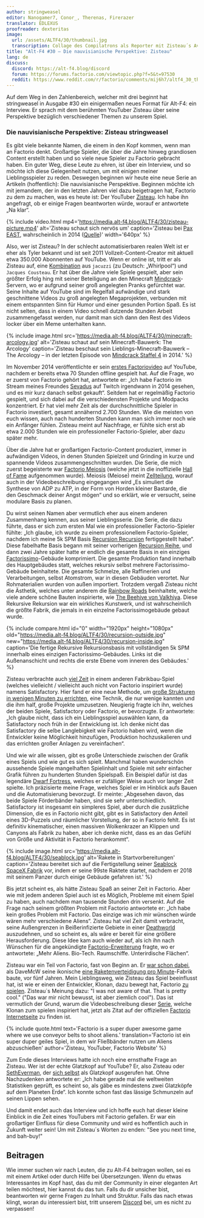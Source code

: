 ```yaml
---
author: stringweasel
editor: Nanogamer7, Conor_, Therenas, Firerazer
translator: EDLEXUS
proofreader: dexteritas
image:
  url: /assets/ALTF4/30/thumbnail.jpg
  transcription: Collage des Compilatrons als Reporter mit Zisteau´s Avatar im Hintergrund
title: "Alt-F4 #30 – Die nauvisianische Perspektive: Zisteau"
lang: de
discuss:
  discord: https://alt-f4.blog/discord
  forum: https://forums.factorio.com/viewtopic.php?f=5&t=97530
  reddit: https://www.reddit.com/r/factorio/comments/mij6h7/altf4_30_the_nauvian_perspective_zisteau/ 
---
```


Auf dem Weg in den Zahlenbereich, welcher mit drei beginnt hat stringweasel in Ausgabe #30 ein einigermaßen neues Format für Alt-F4: ein Interview. Er sprach mit dem berühmten YouTuber Zisteau über seine Perspektive bezüglich verschiedener Themen zu unserem Spiel.

### Die nauvisianische Perspektive: Zisteau <author>stringweasel</author>

Es gibt viele bekannte Namen, die einem in den Kopf kommen, wenn man an Factorio denkt. Großartige Spieler, die über die Jahre hinweg grandiosen Content erstellt haben und so viele neue Spieler zu Factorio gebracht haben. Ein guter Weg, diese Leute zu ehren, ist über ein Interview, und so möchte ich diese Gelegenheit nutzen, um mit einigen meiner Lieblingsspieler zu reden. Deswegen beginnen wir heute eine neue Serie an Artikeln (hoffentlich): Die nauvisianische Perspektive. Beginnen möchte ich mit jemandem, der in den letzten Jahren viel dazu beigetragen hat, Factorio zu dem zu machen, was es heute ist: Der YouTuber [Zisteau](https://www.youtube.com/user/Zisteau). Ich habe ihn angefragt, ob er einige Fragen beantworten würde, worauf er antwortete „Na klar“.

{% include video.html mp4='https://media.alt-f4.blog/ALTF4/30/zisteau-picture.mp4' alt='Zisteau schaut sich nervös um' caption='Zisteau bei <a href="http://mindcrack.altervista.org/wiki/Penny_Arcade_Expo#Attendees_3">Pax EAST</a>, wahrscheinlich in 2014 (<a href="https://www.youtube.com/watch?v=LxuyLxLFn5k">Quelle</a>)' width='640px' %}

Also, wer ist Zisteau? In der schlecht automatisierbaren realen Welt ist er eher als Tyler bekannt und ist seit 2011 Vollzeit-Content-Creator mit aktuell etwa 350.000 Abonnenten auf YouTube. Wenn er online ist, tritt er als Zisteau auf, eine [Kombination](http://mindcrack.altervista.org/wiki/Zisteau) aus `jacuzzi` (zu Deutsch: „Whirlpool“) und `Jacques Cousteau`. Er hat über die Jahre viele Spiele gespielt, aber sein größter Erfolg hing mit seiner Beteiligung an den Minecraft [Mindcrack](http://mindcrack.altervista.org/wiki/Mindcrack)-Servern, wo er aufgrund seiner groß angelegten Pranks gefürchtet war. Seine Inhalte auf YouTube sind im Regelfall aufwändige und stark geschnittene Videos zu groß angelegten Megaprojekten, verbunden mit einem entspannten Sinn für Humor und einer gesunden Portion Spaß. Es ist nicht selten, dass in einem Video schnell dutzende Stunden Arbeit zusammengefasst werden, nur damit man sich dann den Rest des Videos locker über ein Meme unterhalten kann.

{% include image.html src='https://media.alt-f4.blog/ALTF4/30/minecraft-arcology.jpg' alt='Zisteau schaut auf sein Minecraft-Bauwerk: The Arcology' caption='Zisteau beschaut sein Lieblings-Minecraft-Bauwerk – The Arcology – in der letzten Episode von <a href="https://youtu.be/ZspHTWWFtRQ">Mindcrack Staffel 4</a> in 2014.' %}

Im November 2014 veröffentlichte er sein [erstes Factoriovideo](https://youtu.be/aGnifxzUVcg) auf YouTube, nachdem er bereits etwa 70 Stunden offline gespielt hat. Auf die Frage, wo er zuerst von Factorio gehört hat, antwortete er: „Ich habe Factorio im Stream meines Freundes [Sevadus](http://www.twitch.tv/sevadus) auf Twitch irgendwann in 2014 gesehen, und es mir kurz danach selbst gekauft“. Seitdem hat er regelmäßig Factorio gespielt, und sich dabei auf die verschiedensten Projekte und Modpacks konzentriert. Er hat viel mehr Zeit als der durchschnittliche Spieler in Factorio investiert, gesamt annähernd 2.700 Stunden. Wie die meisten von euch wissen, auch nach hunderten Stunden kann man sich immer noch wie ein Anfänger fühlen. Zisteau meint auf Nachfrage, er fühlte sich erst ab etwa 2.000 Stunden wie ein professioneller Factorio-Spieler, aber dazu später mehr.

Über die Jahre hat er großartigen Factorio-Content produziert, immer in aufwändigen Videos, in denen Stunden Spielzeit und Grinding in kurze und spannende Videos zusammengeschnitten wurden. Die Serie, die mich zuerst begeisterte war [Factorio Meiosis](https://www.youtube.com/playlist?list=PLVPJ1jbg0CaFzYF6jJyUIJYXYpCE4UIr3) (welche jetzt in die inoffizielle [Hall of Fame](https://mods.factorio.com/mod/HallOfFame) aufgenommen wurde). Meiosis (Meiose) meint [Zellteilung](https://de.wikipedia.org/wiki/Meiose), worauf auch in der Videobeschreibung eingegangen wird „Es simuliert die Synthese von ADP zu ATP, in der Form von Horden kleiner Bastarde, die den Geschmack deiner Angst mögen“ und so erklärt, wie er versucht, seine modulare Basis zu planen.

Du wirst seinen Namen aber vermutlich eher aus einem anderen Zusammenhang kennen, aus seiner Lieblingsserie. Die Serie, die dazu führte, dass er sich zum ersten Mal wie ein professioneller Factorio-Spieler fühlte: „Ich glaube, ich wurde zu einem professionellem Factorio-Spieler, nachdem ich meine 5k SPM Basis [Recursion Recursion](https://www.youtube.com/playlist?list=PLVPJ1jbg0CaEmsyyTMXc6k9UAvJEHMITh) fertiggestellt habe“. Diese fabelhafte Basis begann mit seiner vorherigen [Recursion Reihe](https://www.youtube.com/playlist?list=PLVPJ1jbg0CaFcabUTWbxjYppVK9c4FA8a), und dann zwei Jahre später hatte er endlich die gesamte Basis in ein einziges [Factorissimo](https://mods.factorio.com/mod/Factorissimo2)-Gebäude komprimiert. Die gesamte Produktion fand innerhalb des Hauptgebäudes statt, welches rekursiv selbst mehrere Factorissimo-Gebäude beinhaltete. Die gesamte Schmelze, alle Raffinerien und Verarbeitungen, selbst Atomstrom, war in diesen Gebäuden verortet. Nur Rohmaterialien wurden von außen importiert. Trotzdem vergaß Zisteau nicht die Ästhetik, welches unter anderem die [Rainbow Roads](https://youtu.be/-WhDtg-6_b4?t=96) beinhaltete, welche viele andere schöne Bauten inspirierte, wie [The Beehive von Valkhiya](https://youtu.be/hWOZiN1kaAc). Diese Rekursive Rekursion war ein wirkliches Kunstwerk, und ist wahrscheinlich die größte Fabrik, die jemals in ein einzelne Factorissimogebäude gebaut wurde.

{% include compare.html id="0" width="1920px" height="1080px" old="https://media.alt-f4.blog/ALTF4/30/recursion-outside.jpg" new="https://media.alt-f4.blog/ALTF4/30/recursion-inside.jpg" caption='Die fertige Rekursive Rekursionsbasis mit vollständigen 5k SPM innerhalb eines einzigen Factorissimo-Gebäudes. Links ist die Außenanschicht und rechts die erste Ebene vom inneren des Gebäudes.' %}

Zisteau verbrachte auch [viel Zeit](https://www.youtube.com/playlist?list=PLVPJ1jbg0CaE8bz7-qtoLfRcG7QlUwT-L) in einem anderen Fabrikbau-Spiel (welches vielleicht / vielleicht auch nicht von Factorio inspiriert wurde) namens Satisfactory. Hier fand er eine neue Methode, um [große Strukturen in wenigen Minuten zu errichten](https://youtu.be/T6F0IQqNQmU), eine Technik, die nur wenige kannten und die ihm half, große Projekte umzusetzen. Neugierig fragte ich ihn, welches der beiden Spiele, Satisfactory oder Factorio, er bevorzugte. Er antwortete: „Ich glaube nicht, dass ich ein Lieblingsspiel auswählen kann, da Satisfactory noch früh in der Entwicklung ist. Ich denke nicht das Satisfactory die selbe Langlebigkeit wie Factorio haben wird, wenn die Entwickler keine Möglichkeit hinzufügen, Produktion hochzuskalieren und das errichten großer Anlagen zu vereinfachen“.

Und wie wir alle wissen, gibt es große Unterschiede zwischen der Grafik eines Spiels und wie gut es sich spielt. Manchmal haben wunderschön aussehende Spiele mangelhaften Spielinhalt und Spiele mit sehr einfacher Grafik führen zu hunderten Stunden Spielspaß. Ein Beispiel dafür ist das legendäre [Dwarf Fortress](http://www.bay12games.com/dwarves/), welches er zufälliger Weise auch vor langer Zeit spielte. Ich präzisierte meine Frage, welches Spiel er im Hinblick aufs Bauen und die Automatisierung bevorzugt. Er meinte: „Abgesehen davon, das beide Spiele Förderbänder haben, sind sie sehr unterschiedlich. Satisfactory ist insgesamt ein simpleres Spiel, aber durch die zusätzliche Dimension, die es in Factorio nicht gibt, gibt es in Satisfactory den Anteil eines 3D-Puzzels und räumlicher Vorstellung, der so in Factorio fehlt. Es ist definitiv kinematischer, einen massiven Wolkenkrazer an Klippen und Canyons als Fabrik zu haben, aber ich denke nicht, dass es an das Gefühl von Größe und Aktivität in Factorio herankommt“.

{% include image.html src='https://media.alt-f4.blog/ALTF4/30/seablock.jpg' alt='Rakete in Startvorbereitungen' caption='Zisteau bereitet sich auf die Fertigstellung seiner <a href="https://www.youtube.com/playlist?list=PLVPJ1jbg0CaGW9Z7ZmBkaD4gvVjnkyXQA">Seablock SpaceX Fabrik</a> vor, indem er seine 99ste Raktete startet, nachdem er 2018 mit seinem Panzer durch einige Gebäude gefahren ist.' %}

Bis jetzt scheint es, als hätte Zisteau Spaß an seiner Zeit in Factorio. Aber wie mit jedem anderen Spiel auch ist es Möglich, Probleme mit einem Spiel zu haben, auch nachdem man tausende Stunden drin versenkt. Auf die Frage nach seinem größten Problem mit Factorio antwortete er: „Ich habe kein großes Problem mit Factorio. Das einzige was ich mir wünschen würde wären mehr verschiedene Aliens“. Zisteau hat viel Zeit damit verbracht, seine Außengrenzen in Beißerinfizierte Gebiete in einer [Deathworld](https://youtu.be/Z2C1pOMY5og?t=96) auszudehnen, und so scheint es, als wäre er bereit für eine größere Herausforderung. Diese Idee kam auch wieder auf, als ich ihn nach Wünschen für die angekündigte [Factorio-Erweiterung](https://factorio.com/blog/post/fff-365) fragte, wo er antwortete: „Mehr Aliens. Bio-Tech. Raumschiffe. Unterirdische Flächen“.

Zisteau war ein Teil von Factorio, fast von Beginn an. Er [war schon dabei](https://www.reddit.com/r/factorio/comments/3biwcf/one_minute_rocket_defense/csmk0he?utm_source=share&utm_medium=web2x&context=3), als DaveMcW seine ikonische [eine Raketenverteidigung pro Minute](https://alt-f4.blog/ALTF4-13/)-Fabrik baute, vor fünf Jahren. Mein Lieblingsweg, wie Zisteau das Spiel beeinflusst hat, ist wie er einen der Entwickler, Klonan, dazu bewegt hat, Factorio [zu spielen](https://factorio.com/blog/post/fff-300). Zisteau`s Meinung dazu: "I was not aware of that. That is pretty cool." ("Das war mir nicht bewusst, ist aber ziemlich cool"). Das ist vermutlich der Grund, warum die Videobeschreibung dieser [Serie](https://youtu.be/aGnifxzUVcg), welche Klonan zum spielen inspiriert hat, jetzt als Zitat auf der offiziellen [Factorio Internetseite](https://www.factorio.com/) zu finden ist.

{% include quote.html text='Factorio is a super duper awesome game where we use conveyor belts to shoot aliens.' translation='Factorio ist ein super duper geiles Spiel, in dem wir Fließbänder nutzen um Aliens abzuschießen' author='Zisteau, YouTuber, Factorio Website' %}

Zum Ende dieses Interviews hatte ich noch eine ernsthafte Frage an Zisteau. Wer ist der echte Glatzkopf auf YouTube? Er, also Zisteau oder [SethEverman](https://youtu.be/xCY9B8POq3A), der [sich selbst](https://www.youtube.com/watch?v=DyDfgMOUjCI&lc=Ugyb0OkJoZemhn5BD194AaABAg&ab_channel=BillieEilishVEVO) als Glatzkopf ausgerufen hat. Ohne Nachzudenken antwortete er: „Ich habe gerade mal die weltweiten Statistiken geprüft, es scheint so, als gäbe es mindestens zwei Glatzköpfe auf dem Planeten Erde“. Ich konnte schon fast das lässige Schmunzeln auf seinen Lippen sehen.

Und damit endet auch das Interview und ich hoffe euch hat dieser kleine Einblick in die Zeit eines YouTubers mit Factorio gefallen. Er war ein großartiger Einfluss für diese Community und wird es hoffentlich auch in Zukunft weiter sein! Um mit Zisteau´s Worten zu enden: "See you next time, and bah-buy!"

## Beitragen

Wie immer suchen wir nach Leuten, die zu Alt-F4 beitragen wollen, sei es mit einem Artikel oder durch Hilfe bei Übersetzungen. Wenn du etwas Interessantes im Kopf hast, das du mit der Community in einer eleganten Art teilen möchtest, hier kannst du das tun. Falls du dir unsicher bist, beantworten wir gerne Fragen zu Inhalt und Struktur. Falls das nach  etwas klingt, woran du interessiert bist, tritt unserem [Discord](https://alt-f4.blog/discord) bei, um es nicht zu verpassen!
